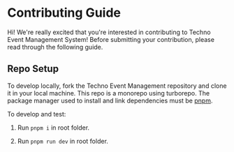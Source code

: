 # Contributing Guide

Hi! We're really excited that you're interested in contributing to Techno Event Management System! Before submitting your contribution, please read through the following guide.

## Repo Setup

To develop locally, fork the Techno Event Management repository and clone it in your local machine. This repo is a monorepo using turborepo. The package manager used to install and link dependencies must be [pnpm](https://pnpm.io/).

To develop and test:

1. Run `pnpm i` in root folder.

2. Run `pnpm run dev` in root folder.
